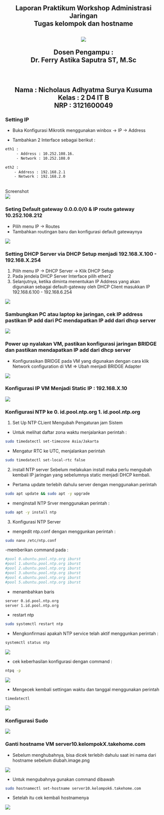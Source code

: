 <div align="center">
  <h2>Laporan Praktikum Workshop Administrasi Jaringan<br/>Tugas kelompok dan hostname<h2/>
  
  <img src="../asset/Logo_PENS.png" />
   
  <p align="center">
    Dosen Pengampu :
    <br />
    Dr. Ferry Astika Saputra ST, M.Sc
    <br/><br/>
    <p>
   <br/>
    Nama : Nicholaus Adhyatma Surya Kusuma <br/>
    Kelas : 2 D4 IT B <br/>
    NRP : 3121600049 <br/> 
    </p>
  </p>
</div>

### Setting IP

- Buka Konfigurasi Mikrotik menggunakan winbox -> IP -> Address

- Tambahkan 2 Interface sebagai berikut :

```sh
eth1 :
     - Address : 10.252.108.16.
     - Network : 10.252.108.0

eth2 :
    - Address : 192.168.2.1
    - Network : 192.168.2.0
```

<br/>
Screenshot<br/>
 <img src="./asset/eth1-eth2.png" />

### Seting Default gateway 0.0.0.0/0 & IP route gateway 10.252.108.212

- Pilih menu IP -> Routes
- Tambahkan routingan baru dan konfigurasi default gatewaynya

<img src="./asset/default-gateaway.png" />

### Setting DHCP Server via DHCP Setup menjadi 192.168.X.100 - 192.168.X.254
1. Pilih menu IP -> DHCP Server -> Klik DHCP Setup
2. Pada jendela DHCP Server Interface pilih ether2
3. Selanjutnya, ketika diminta menentukan IP Address yang akan digunakan sebagai default-gateway oleh DHCP Client masukkan IP 192.168.6.100 - 192.168.6.254

<img src="./asset/image3.jpg" />

### Sambungkan PC atau laptop ke jaringan, cek IP address pastikan IP add dari PC mendapatkan IP add dari dhcp server

<img src="./asset/image-4.jpg" />

### Power up nyalakan VM, pastikan konfigurasi jaringan BRIDGE dan pastikan mendapatkan IP add dari dhcp server

- Konfigurasikan BRIDGE pada VM yang digunakan dengan cara klik Network configuration di VM => Ubah menjadi BRIDGE Adapter

<img src="./asset/image-5.png" />

### Konfigurasi IP VM Menjadi Static IP : 192.168.X.10

<img src="./asset/image-6.png" />

### Konfigurasi NTP ke 0. id.pool.ntp.org 1. id.pool.ntp.org
1. Set Up NTP CLient Mengubah Pengaturan jam Sistem

- Untuk melihat daftar zona waktu menjalankan perintah :
```sh
sudo timedatectl set-timezone Asia/Jakarta
```
- Mengatur RTC ke UTC, menjalankan perintah
```sh
sudo timedatectl set-local-rtc false
```
2. install NTP server
 Sebelum melakukan install maka perlu mengubah kembali IP jaringan yang sebelumnya static menjadi DHCP kembali.

 - Pertama update terlebih dahulu server dengan menggunakan perintah
 ```sh
 sudo apt update && sudo apt -y upgrade
 ```
- menginstall NTP Srver menggunakan perintah :
```sh
sudo apt -y install ntp
```

3. Konfigurasi NTP Server
- mengedit ntp.conf dengan menggunkan perintah :
```sh
sudo nano /etc/ntp.conf
```
-memberikan command pada :
```sh
#pool 0.ubuntu.pool.ntp.org iburst 
#pool 1.ubuntu.pool.ntp.org iburst 
#pool 2.ubuntu.pool.ntp.org iburst
#pool 3.ubuntu.pool.ntp.org iburst 
#pool 4.ubuntu.pool.ntp.org iburst 
#pool 5.ubuntu.pool.ntp.org iburst
```
- menambahkan baris
```sh
server 0.id.pool.ntp.org
server 1.id.pool.ntp.org
```

- restart ntp
```sh
sudo systemctl restart ntp
```

- Mengkonfirmasi apakah NTP service telah aktif menggunkan perintah :

```sh
systemctl status ntp
```
<img src="./asset/image-10.png" />

- cek keberhasilan konfigurasi dengan command :
```sh
ntpq -p
```
<img src="./asset/image-11.png" />

- Mengecek kembali settingan waktu dan tanggal menggunakan perintah 

```sh
timedatectl
```
<img src="./asset/iamge-12.png" />

### Konfigurasi Sudo

<img src="./asset/image-7.png" />

### Ganti hostname VM server10.kelompokX.takehome.com

- Sebelum menghubahnya, bisa dicek terlebih dahulu saat ini nama dari hostname sebelum diubah.image.png
<img src="./asset/iamge-8.png" />

- Untuk mengubahnya gunakan command dibawah

```sh
sudo hostnamectl set-hostname server10.kelompok6.takehome.com
```
- Setelah itu cek kembali hostnamenya

<img src="./asset/image-9.png" />